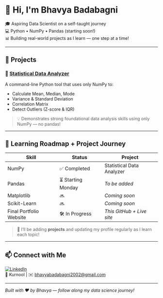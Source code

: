 # 👋 Hi, I'm Bhavya Badabagni

🎓 Aspiring Data Scientist on a self-taught journey  
💻 Python • NumPy • Pandas (starting soon!)  
📊 Building real-world projects as I learn — one step at a time!

---

## 📌 Projects

### 🔹 [Statistical Data Analyzer](https://github.com/bhavyaasekhar/statistical_data_analyzer)
A command-line Python tool that uses only NumPy to:
- Calculate Mean, Median, Mode
- Variance & Standard Deviation
- Correlation Matrix
- Detect Outliers (Z-score & IQR)

> 💡 Demonstrates strong foundational data analysis skills using only NumPy — no pandas!

---

## 🧭 Learning Roadmap + Project Journey

| Skill | Status | Project |
|-------|--------|---------|
| NumPy | ✅ Completed | Statistical Data Analyzer |
| Pandas | ⏳ Starting Monday | *To be added* |
| Matplotlib | 🔜 | *Coming soon* |
| Scikit-Learn | 🔜 | *Coming soon* |
| Final Portfolio Website | 🛠️ In Progress | *This GitHub + Live site* |

> 🚀 I’ll be adding **projects** and updating my profile regularly as I learn each topic!

---

## 📫 Connect with Me

[![LinkedIn](https://img.shields.io/badge/LinkedIn-blue?logo=linkedin)](https://linkedin.com/in/bhavya-badabagni-437b2b228)  
📍 Kurnool | ✉️ bhavyabadabagni2002@gmail.com

---

*Built with ❤️ by Bhavya — follow along my data science journey!*
